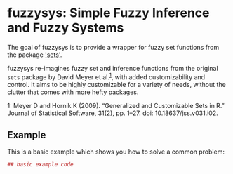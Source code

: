 <!-- README.md is generated from README.Rmd. Please edit that file -->
fuzzysys: Simple Fuzzy Inference and Fuzzy Systems
==================================================

The goal of fuzzysys is to provide a wrapper for fuzzy set functions from the package ['sets'](https://cran.r-project.org/web/packages/sets/index.html).

fuzzysys re-imagines fuzzy set and inference functions from the original `sets` package by David Meyer et al.<sup>[1](#citation)</sup>, with added customizability and control. It aims to be highly customizable for a variety of needs, without the clutter that comes with more hefty packages.

<a name="citation">1</a>: Meyer D and Hornik K (2009). “Generalized and Customizable Sets in R.” Journal of Statistical Software, 31(2), pp. 1–27. doi: 10.18637/jss.v031.i02.

Example
-------

This is a basic example which shows you how to solve a common problem:

``` r
## basic example code
```
